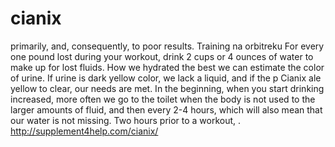# cianix
primarily, and, consequently, to poor results. Training na orbitreku For every one pound lost during your workout, drink 2 cups or 4 ounces of water to make up for lost fluids. How we hydrated the best we can estimate the color of urine. If urine is dark yellow color, we lack a liquid, and if the p Cianix  ale yellow to clear, our needs are met. In the beginning, when you start drinking increased, more often we go to the toilet when the body is not used to the larger amounts of fluid, and then every 2-4 hours, which will also mean that our water is not missing. Two hours prior to a workout, . http://supplement4help.com/cianix/
